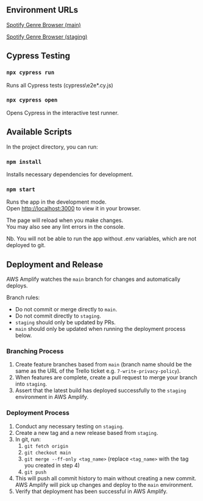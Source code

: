 ## Environment URLs

[Spotify Genre Browser (main)](https://main.dgutam4ouh3e7.amplifyapp.com/)

[Spotify Genre Browser (staging)](https://staging.dgutam4ouh3e7.amplifyapp.com/)


## Cypress Testing

### `npx cypress run`

Runs all Cypress tests (cypress\e2e\*.cy.js)

### `npx cypress open`

Opens Cypress in the interactive test runner.

## Available Scripts

In the project directory, you can run:

### `npm install`

Installs necessary dependencies for development.

### `npm start`

Runs the app in the development mode.\
Open [http://localhost:3000](http://localhost:3000) to view it in your browser.

The page will reload when you make changes.\
You may also see any lint errors in the console.

Nb. You will not be able to run the app without .env variables, which are not deployed to git.

## Deployment and Release

AWS Amplify watches the `main` branch for changes and automatically deploys.

Branch rules:
* Do not commit or merge directly to `main`.
* Do not commit directly to `staging`.
* `staging` should only be updated by PRs.
* `main` should only be updated when running the deployment process below.

### Branching Process

1. Create feature branches based from `main` (branch name should be the same as the URL of the Trello ticket e.g. `7-write-privacy-policy`).
2. When features are complete, create a pull request to merge your branch into `staging`.
3. Assert that the latest build has deployed successfully to the `staging` environment in AWS Amplify.

### Deployment Process 

1. Conduct any necessary testing on `staging`.
2. Create a new tag and a new release based from `staging`.
3. In git, run:
    1. `git fetch origin`
    2. `git checkout main`
    3. `git merge --ff-only <tag_name>` (replace `<tag_name>` with the tag you created in step 4)
    4. `git push`
4. This will push all commit history to main without creating a new commit. AWS Amplify will pick up changes and deploy to the `main` environment.
5. Verify that deployment has been successful in AWS Amplify.
